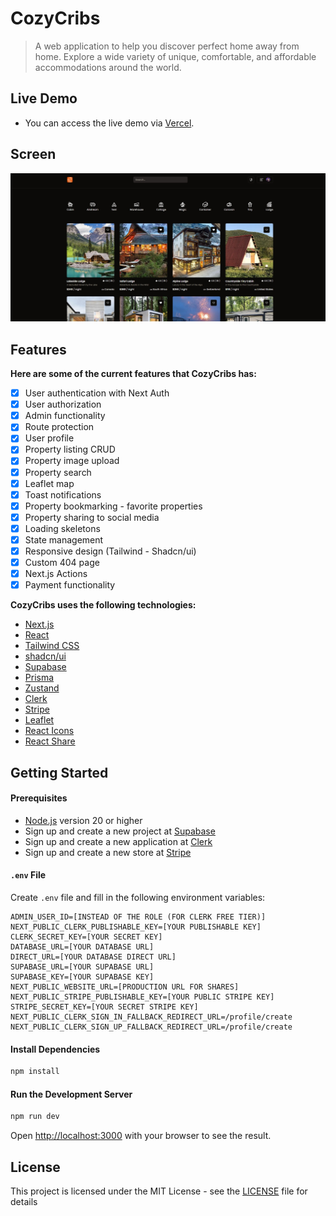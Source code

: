 # CozyCribs

> A web application to help you discover perfect home away from home. Explore a wide variety of unique, comfortable, and affordable accommodations around the world.

## Live Demo

- You can access the live demo via [Vercel](https://cozycribs-burakbilgili.vercel.app).

## Screen

[<img src="/public/screen.jpg" />](https://cozycribs-burakbilgili.vercel.app)

## Features

**Here are some of the current features that CozyCribs has:**

- [x] User authentication with Next Auth
- [x] User authorization
- [x] Admin functionality
- [x] Route protection
- [x] User profile
- [x] Property listing CRUD
- [x] Property image upload
- [x] Property search
- [x] Leaflet map
- [x] Toast notifications
- [x] Property bookmarking - favorite properties
- [x] Property sharing to social media
- [x] Loading skeletons
- [x] State management
- [x] Responsive design (Tailwind - Shadcn/ui)
- [x] Custom 404 page
- [x] Next.js Actions
- [x] Payment functionality

**CozyCribs uses the following technologies:**

- [Next.js](https://nextjs.org/)
- [React](https://reactjs.org/)
- [Tailwind CSS](https://tailwindcss.com/)
- [shadcn/ui](https://ui.shadcn.com/)
- [Supabase](https://supabase.com/)
- [Prisma](https://www.prisma.io/)
- [Zustand](https://zustand-demo.pmnd.rs/)
- [Clerk](https://clerk.com/)
- [Stripe](https://stripe.com/)
- [Leaflet](https://leafletjs.com/)
- [React Icons](https://react-icons.github.io/react-icons/)
- [React Share](https://www.npmjs.com/package/react-share)

## Getting Started

#### Prerequisites

- [Node.js](https://nodejs.org/en) version 20 or higher
- Sign up and create a new project at [Supabase](https://supabase.com/dashboard/sign-up)
- Sign up and create a new application at [Clerk](https://dashboard.clerk.com/sign-up)
- Sign up and create a new store at [Stripe](https://dashboard.stripe.com/register)

#### `.env` File

Create `.env` file and fill in the following environment variables:

```
ADMIN_USER_ID=[INSTEAD OF THE ROLE (FOR CLERK FREE TIER)]
NEXT_PUBLIC_CLERK_PUBLISHABLE_KEY=[YOUR PUBLISHABLE KEY]
CLERK_SECRET_KEY=[YOUR SECRET KEY]
DATABASE_URL=[YOUR DATABASE URL]
DIRECT_URL=[YOUR DATABASE DIRECT URL]
SUPABASE_URL=[YOUR SUPABASE URL]
SUPABASE_KEY=[YOUR SUPABASE KEY]
NEXT_PUBLIC_WEBSITE_URL=[PRODUCTION URL FOR SHARES]
NEXT_PUBLIC_STRIPE_PUBLISHABLE_KEY=[YOUR PUBLIC STRIPE KEY]
STRIPE_SECRET_KEY=[YOUR SECRET STRIPE KEY]
NEXT_PUBLIC_CLERK_SIGN_IN_FALLBACK_REDIRECT_URL=/profile/create
NEXT_PUBLIC_CLERK_SIGN_UP_FALLBACK_REDIRECT_URL=/profile/create
```

#### Install Dependencies

```bash
npm install
```

#### Run the Development Server

```bash
npm run dev
```

Open [http://localhost:3000](http://localhost:3000) with your browser to see the result.

## License

This project is licensed under the MIT License - see the [LICENSE](LICENSE.md) file for details
